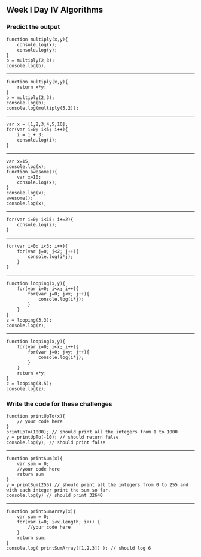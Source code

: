 ## Week I Day IV Algorithms

### Predict the output

    function multiply(x,y){
        console.log(x);
        console.log(y);
    }
    b = multiply(2,3);
    console.log(b);
-----------------------------------

    function multiply(x,y){
        return x*y;
    }
    b = multiply(2,3);
    console.log(b);
    console.log(multiply(5,2));
-----------------------------------

    var x = [1,2,3,4,5,10];
    for(var i=0; i<5; i++){
        i = i + 3; 
        console.log(i);
    }
-----------------------------------

    var x=15;
    console.log(x);
    function awesome(){
        var x=10;
        console.log(x);
    }
    console.log(x);
    awesome();
    console.log(x);
-----------------------------------

    for(var i=0; i<15; i+=2){
        console.log(i);
    }
-----------------------------------

    for(var i=0; i<3; i++){
        for(var j=0; j<2; j++){     
            console.log(i*j);
        }
    }
-----------------------------------

    function looping(x,y){
        for(var i=0; i<x; i++){
            for(var j=0; j<x; j++){      
                console.log(i*j);
            } 
        }
    }
    z = looping(3,3);
    console.log(z);
-----------------------------------

    function looping(x,y){
        for(var i=0; i<x; i++){
            for(var j=0; j<y; j++){        
                console.log(i*j);
            } 
        }
        return x*y;
    }
    z = looping(3,5);
    console.log(z);


### Write the code for these challenges
    function printUpTo(x){
        // your code here
    }
    printUpTo(1000); // should print all the integers from 1 to 1000
    y = printUpTo(-10); // should return false
    console.log(y); // should print false
-----------------------------------

    function printSum(x){
        var sum = 0;
        //your code here
        return sum
    }
    y = printSum(255) // should print all the integers from 0 to 255 and with each integer print the sum so far.
    console.log(y) // should print 32640
-----------------------------------

    function printSumArray(x){
        var sum = 0;
        for(var i=0; i<x.length; i++) {
            //your code here
        }
        return sum;
    }
    console.log( printSumArray([1,2,3]) ); // should log 6

